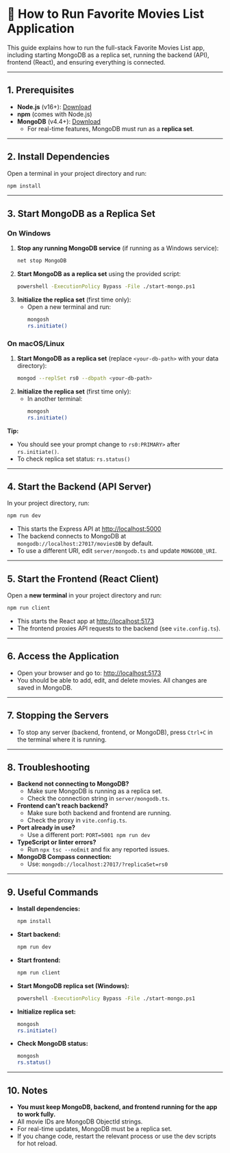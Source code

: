 # 🏃 How to Run Favorite Movies List Application

This guide explains how to run the full-stack Favorite Movies List app, including starting MongoDB as a replica set, running the backend (API), frontend (React), and ensuring everything is connected.

---

## 1. Prerequisites

- **Node.js** (v16+): [Download](https://nodejs.org/)
- **npm** (comes with Node.js)
- **MongoDB** (v4.4+): [Download](https://www.mongodb.com/try/download/community)
  - For real-time features, MongoDB must run as a **replica set**.

---

## 2. Install Dependencies

Open a terminal in your project directory and run:
```bash
npm install
```

---

## 3. Start MongoDB as a Replica Set

### On Windows
1. **Stop any running MongoDB service** (if running as a Windows service):
   ```bash
   net stop MongoDB
   ```
2. **Start MongoDB as a replica set** using the provided script:
   ```bash
   powershell -ExecutionPolicy Bypass -File ./start-mongo.ps1
   ```
3. **Initialize the replica set** (first time only):
   - Open a new terminal and run:
     ```bash
     mongosh
     rs.initiate()
     ```

### On macOS/Linux
1. **Start MongoDB as a replica set** (replace `<your-db-path>` with your data directory):
   ```bash
   mongod --replSet rs0 --dbpath <your-db-path>
   ```
2. **Initialize the replica set** (first time only):
   - In another terminal:
     ```bash
     mongosh
     rs.initiate()
     ```

**Tip:**
- You should see your prompt change to `rs0:PRIMARY>` after `rs.initiate()`.
- To check replica set status: `rs.status()`

---

## 4. Start the Backend (API Server)

In your project directory, run:
```bash
npm run dev
```
- This starts the Express API at [http://localhost:5000](http://localhost:5000)
- The backend connects to MongoDB at `mongodb://localhost:27017/moviesDB` by default.
- To use a different URI, edit `server/mongodb.ts` and update `MONGODB_URI`.

---

## 5. Start the Frontend (React Client)

Open a **new terminal** in your project directory and run:
```bash
npm run client
```
- This starts the React app at [http://localhost:5173](http://localhost:5173)
- The frontend proxies API requests to the backend (see `vite.config.ts`).

---

## 6. Access the Application

- Open your browser and go to: [http://localhost:5173](http://localhost:5173)
- You should be able to add, edit, and delete movies. All changes are saved in MongoDB.

---

## 7. Stopping the Servers

- To stop any server (backend, frontend, or MongoDB), press `Ctrl+C` in the terminal where it is running.

---

## 8. Troubleshooting

- **Backend not connecting to MongoDB?**
  - Make sure MongoDB is running as a replica set.
  - Check the connection string in `server/mongodb.ts`.
- **Frontend can't reach backend?**
  - Make sure both backend and frontend are running.
  - Check the proxy in `vite.config.ts`.
- **Port already in use?**
  - Use a different port: `PORT=5001 npm run dev`
- **TypeScript or linter errors?**
  - Run `npx tsc --noEmit` and fix any reported issues.
- **MongoDB Compass connection:**
  - Use: `mongodb://localhost:27017/?replicaSet=rs0`

---

## 9. Useful Commands

- **Install dependencies:**
  ```bash
  npm install
  ```
- **Start backend:**
  ```bash
  npm run dev
  ```
- **Start frontend:**
  ```bash
  npm run client
  ```
- **Start MongoDB replica set (Windows):**
  ```bash
  powershell -ExecutionPolicy Bypass -File ./start-mongo.ps1
  ```
- **Initialize replica set:**
  ```bash
  mongosh
  rs.initiate()
  ```
- **Check MongoDB status:**
  ```bash
  mongosh
  rs.status()
  ```

---

## 10. Notes

- **You must keep MongoDB, backend, and frontend running for the app to work fully.**
- All movie IDs are MongoDB ObjectId strings.
- For real-time updates, MongoDB must be a replica set.
- If you change code, restart the relevant process or use the dev scripts for hot reload. 